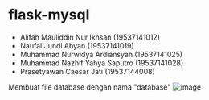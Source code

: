 # flask-mysql

- Alifah Mauliddin Nur Ikhsan   (19537141012)
- Naufal Jundi Abyan            (19537141019)
- Muhammad Nurwidya Ardiansyah  (19537141025)
- Muhammad Nazhif Yahya Saputro (19537141028)
- Prasetyawan Caesar Jati       (19537144008)

Membuat file database dengan nama "database"
![image](https://user-images.githubusercontent.com/62097278/143445364-ff473067-5570-49d7-bb35-ba2a78a77f8a.png)


